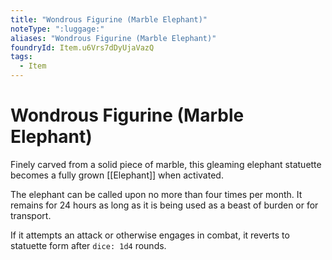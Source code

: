 ```yaml
---
title: "Wondrous Figurine (Marble Elephant)"
noteType: ":luggage:"
aliases: "Wondrous Figurine (Marble Elephant)"
foundryId: Item.u6Vrs7dDyUjaVazQ
tags:
  - Item
---
```


# Wondrous Figurine (Marble Elephant)

Finely carved from a solid piece of marble, this gleaming elephant statuette becomes a fully grown [[Elephant]] when activated.

The elephant can be called upon no more than four times per month. It remains for 24 hours as long as it is being used as a beast of burden or for transport.

If it attempts an attack or otherwise engages in combat, it reverts to statuette form after `dice: 1d4` rounds.
